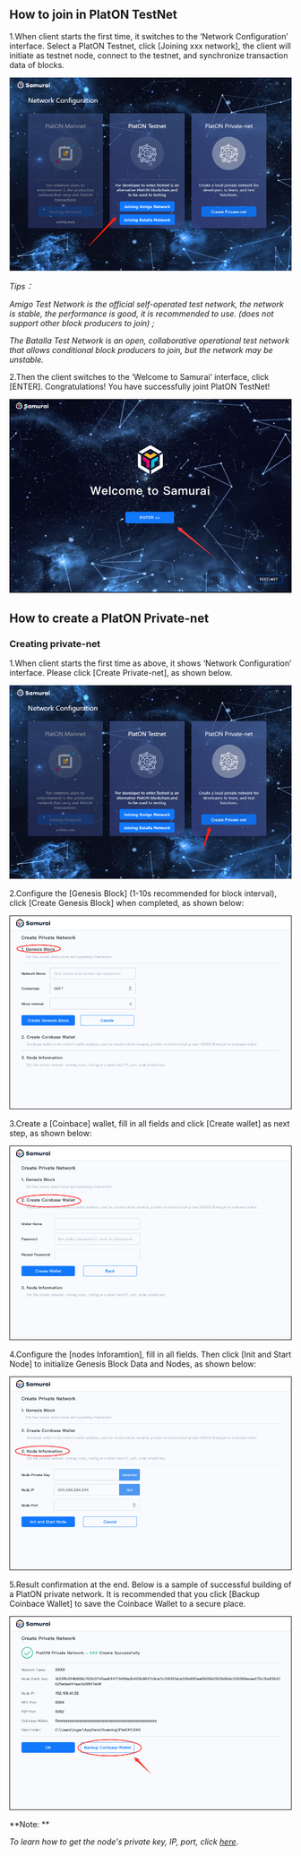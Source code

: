
## How to join in PlatON TestNet

1.When client starts the first time, it switches to the ‘Network Configuration’ interface. Select a PlatON Testnet, click [Joining xxx network], the client will initiate as testnet node, connect to the testnet, and synchronize transaction data of blocks.

![Image text](image/Testnet.png)

*Tips：*

*Amigo Test Network is the official self-operated test network, the network is stable, the performance is good, it is recommended to use. (does not support other block producers to join) ;*

*The Batalla Test Network is an open, collaborative operational test network that allows conditional block producers to join, but the network may be unstable.*



2.Then the client switches to the ’Welcome to Samurai’ interface, click [ENTER]. Congratulations! You have successfully joint PlatON TestNet!

![Image text](image/Welcome_to_Samurai.png)


## How to create a PlatON Private-net

### Creating private-net

1.When client starts the first time as above, it shows ‘Network Configuration’ interface. Please click [Create Private-net],  as shown below.

![Image text](image/private-net.png)

2.Configure the [Genesis Block] (1-10s recommended for block interval), click [Create Genesis Block] when completed, as shown below:

![Image text](image/Genesis_Block.png)

3.Create a [Coinbace] wallet, fill in all fields and click [Create wallet] as next step, as shown below:

![Image text](image/Wallet_creation.png)

4.Configure the [nodes Inforamtion], fill in all fields. Then click [Init and Start Node] to initialize Genesis Block Data and Nodes, as shown below:

![Image text](image/Set_nodes.png)

5.Result confirmation at the end. Below is a sample of successful building of a PlatON private network. It is recommended that you click [Backup Coinbace Wallet] to save the Coinbace Wallet to a secure place.

![Image text](image/Private-net_success.png)

**Note: **

*To learn how to get the node's private key, IP, port, click [here](/en-us/basics/[English]-Private-Networks.md)*.





